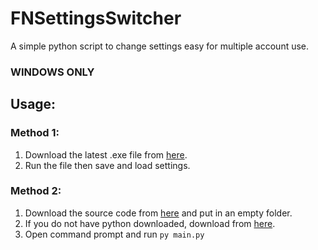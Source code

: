 # FNSettingsSwitcher
A simple python script to change settings easy for multiple account use.
### WINDOWS ONLY

## Usage:

### Method 1:
1. Download the latest .exe file from [here](https://github.com/breadbott/FNSettingsSwitcher/releases).
2. Run the file then save and load settings.

### Method 2:
1. Download the source code from [here](https://github.com/breadbott/FNSettingsSwitcher/archive/refs/heads/main.zip) and put in an empty folder.
2. If you do not have python downloaded, download from [here](https://www.python.org/downloads/).
3. Open command prompt and run `py main.py`
